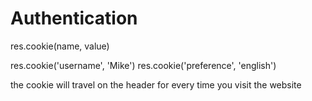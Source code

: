 # Authentication

res.cookie(name, value)

res.cookie('username', 'Mike')
res.cookie('preference', 'english')

the cookie will travel on the header for every time you visit the website

